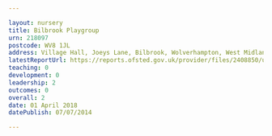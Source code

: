 ```yaml
---

layout: nursery
title: Bilbrook Playgroup
urn: 218097
postcode: WV8 1JL
address: Village Hall, Joeys Lane, Bilbrook, Wolverhampton, West Midlands, WV8 1JL
latestReportUrl: https://reports.ofsted.gov.uk/provider/files/2408850/urn/218097.pdf
teaching: 0
development: 0
leadership: 2
outcomes: 0
overall: 2
date: 01 April 2018 
datePublish: 07/07/2014

---
```

